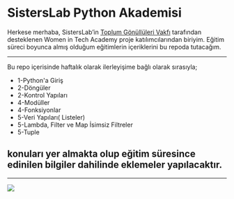 # SistersLab Python Akademisi

Herkese merhaba, SistersLab’in [Toplum Gönüllüleri Vakfı](https://www.tog.org.tr/en/) tarafından desteklenen Women in Tech Academy proje katılımcılarından biriyim. Eğitim süreci boyunca almış olduğum eğitimlerin içeriklerini bu repoda tutacağım. 

----

Bu repo içerisinde haftalık olarak ilerleyişime bağlı olarak sırasıyla;
* 1-Python'a Giriş
* 2-Döngüler
* 2-Kontrol Yapıları
* 4-Modüller
* 4-Fonksiyonlar
* 5-Veri Yapıları( Listeler)
* 5-Lambda, Filter ve Map İsimsiz Filtreler
* 5-Tuple

## konuları yer almakta olup eğitim süresince edinilen bilgiler dahilinde eklemeler yapılacaktır.

----



![](https://user-images.githubusercontent.com/113256992/194758585-5bb7b06d-1759-4828-b74c-f3da5dc78729.jpg)




